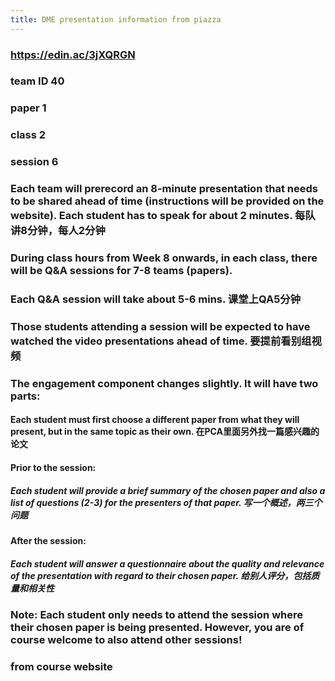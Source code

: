 ```yaml
---
title: DME presentation information from piazza
---
```


### https://edin.ac/3jXQRGN
### team ID 40
### paper 1
### class 2
### session 6
### Each team will prerecord an 8-minute presentation that needs to be shared ahead of time (instructions will be provided on the website). Each student has to speak for about 2 minutes. 每队讲8分钟，每人2分钟
### During class hours from Week 8 onwards, in each class, there will be Q&A sessions for 7-8 teams (papers).
### Each Q&A session will take about 5-6 mins. 课堂上QA5分钟
### Those students attending a session will be expected to have watched the video presentations ahead of time. 要提前看别组视频
### The engagement component changes slightly. It will have two parts:
#### Each student must first choose a different paper from what they will present, but in the same topic as their own. 在PCA里面另外找一篇感兴趣的论文
#### Prior to the session:
##### Each student will provide a brief summary of the chosen paper and also a list of questions (2-3) for the presenters of that paper. 写一个概述，两三个问题
#### After the session:
##### Each student will answer a questionnaire about the quality and relevance of the presentation with regard to their chosen paper. 给别人评分，包括质量和相关性
### Note: Each student only needs to attend the session where their chosen paper is being presented. However, you are of course welcome to also attend other sessions!
### from course website
####
